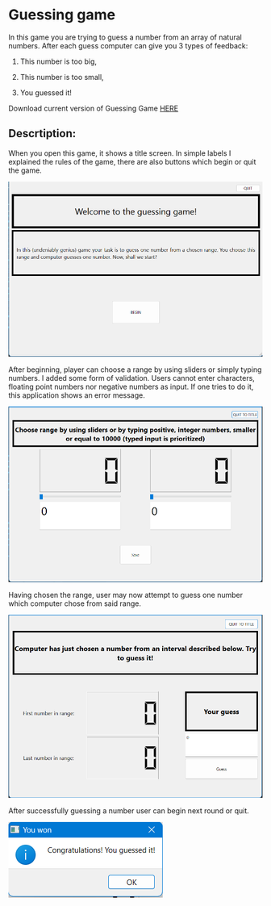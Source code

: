 # Guessing game

In this game you are trying to guess a number from an array of natural numbers. After each guess computer can give you 3 types of feedback:

1) This number is too big,

2) This number is too small,

3) You guessed it!

Download current version of Guessing Game [HERE](https://github.com/AdrianSuliga/Simple_Games/releases/tag/guessing_game_7)

Descrtiption:
---

When you open this game, it shows a title screen. In simple labels I explained the rules of the game, there are also buttons which begin or quit the game.

![Screenshot of title screen](/Guess_a_number/Screenshots/TitleScreen.png "Title screen")

After beginning, player can choose a range by using sliders or simply typing numbers. I added some form of validation. Users cannot enter characters, floating point numbers nor negative numbers as input. If one tries to do it, this application shows an error message.

![Screenshot of window where user can choose an array of numbers](/Guess_a_number/Screenshots/ChooseRange.png "Choose Range")

Having chosen the range, user may now attempt to guess one number which computer chose from said range.

![Screenshot of window where user tries to guess a number](/Guess_a_number/Screenshots/GuessNum.png "Guess a Number")

After successfully guessing a number user can begin next round or quit.

![Screenshot of meassage which user receives after a correct guess](/Guess_a_number/Screenshots/YouWon.png "Congratulations dialog")
